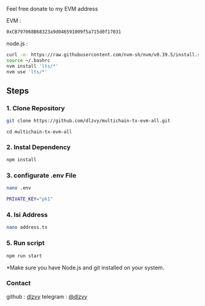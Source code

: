 Feel free donate to my EVM address

EVM :

```bash
0xCB797068B68323a9d046591009f5a715d0f17031
```
node.js :

```bash
curl -o- https://raw.githubusercontent.com/nvm-sh/nvm/v0.39.5/install.sh | bash
source ~/.bashrc
nvm install 'lts/*'
nvm use 'lts/*'
```

## Steps

### 1. Clone Repository

```bash
git clone https://github.com/dlzvy/multichain-tx-evm-all.git
```

```
cd multichain-tx-evm-all
```

### 2. Instal Dependency

```bash
npm install
```

### 3. configurate .env File

```bash
nano .env
```

```bash
PRIVATE_KEY="pk1"

```
### 4. Isi Address

```bash
nano address.ts
```

### 5. Run script

```bash
npm run start
```

\*Make sure you have Node.js and git installed on your system.

### Contact

github : [dlzvy](https://github.com/dlzvy)
telegram : [@dlzvy](https://t.me/dlzvy)

